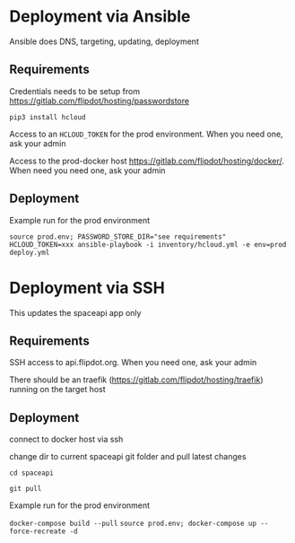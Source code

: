 
# Deployment via Ansible

Ansible does DNS, targeting, updating, deployment

## Requirements

Credentials needs to be setup from https://gitlab.com/flipdot/hosting/passwordstore

`pip3 install hcloud`

Access to an `HCLOUD_TOKEN` for the prod environment. When you need one, ask your admin

Access to the prod-docker host https://gitlab.com/flipdot/hosting/docker/. When need you need one, ask your admin

## Deployment

Example run for the prod environment

`source prod.env; PASSWORD_STORE_DIR="see requirements" HCLOUD_TOKEN=xxx ansible-playbook -i inventory/hcloud.yml -e env=prod deploy.yml`

# Deployment via SSH

This updates the spaceapi app only

## Requirements

SSH access to api.flipdot.org. When you need one, ask your admin

There should be an traefik (https://gitlab.com/flipdot/hosting/traefik) running on the target host

## Deployment

connect to docker host via ssh

change dir to current spaceapi git folder and pull latest changes

`cd spaceapi`

`git pull`

Example run for the prod environment

`docker-compose build --pull`
`source prod.env; docker-compose up --force-recreate -d`
